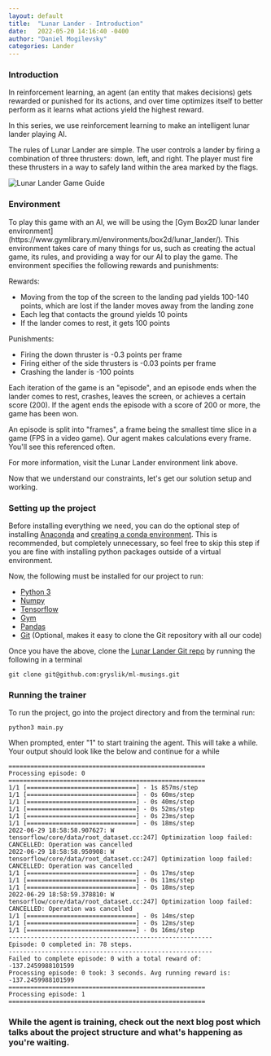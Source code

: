 ```yaml
---
layout: default
title:  "Lunar Lander - Introduction"
date:   2022-05-20 14:16:40 -0400
author: "Daniel Mogilevsky"
categories: Lander
---
```

<h3>Introduction</h3>
In reinforcement learning, an agent (an entity that makes decisions) gets rewarded or 
punished for its actions, and over time optimizes itself to better perform as it learns what actions yield the highest reward.

In this series, we use reinforcement learning to make an intelligent lunar lander playing AI.

The rules of Lunar Lander are simple. The user controls a lander by firing a combination of three thrusters:
down, left, and right. The player must fire these thrusters in a way to safely land within the area marked by the flags.

![Lunar Lander Game Guide](/ml-musings/assets/images/lunar_lander.png)


<h3>Environment</h3>
To play this game with an AI, we will be using the [Gym Box2D lunar lander environment](https://www.gymlibrary.ml/environments/box2d/lunar_lander/). 
This environment takes care of many things for us, such as creating the actual game, its rules, and providing a way
for our AI to play the game. The environment specifies the following rewards and punishments:

Rewards:
* Moving from the top of the screen to the landing pad yields 100-140 points, which are lost if the lander moves away from the landing zone
* Each leg that contacts the ground yields 10 points
* If the lander comes to rest, it gets 100 points

Punishments:
* Firing the down thruster is -0.3 points per frame
* Firing either of the side thrusters is -0.03 points per frame
* Crashing the lander is -100 points

Each iteration of the game is an "episode", and an episode ends when the lander comes to rest, crashes, leaves the screen, or achieves a certain score (200).
If the agent ends the episode with a score of 200 or more, the game has been won.

An episode is split into "frames", a frame being the smallest time slice in a game (FPS in a video game). Our agent
makes calculations every frame. You'll see this referenced often.

For more information, visit the Lunar Lander environment link above.

Now that we understand our constraints, let's get our solution setup and working.

<h3>Setting up the project</h3>

Before installing everything we need, you can do the optional step of installing [Anaconda](https://www.anaconda.com/)
and [creating a conda environment](https://www.machinelearningplus.com/deployment/conda-create-environment-and-everything-you-need-to-know-to-manage-conda-virtual-environment/). 
This is recommended, but completely unnecessary, so feel free to skip this step if you are fine with installing python
packages outside of a virtual environment.

Now, the following must be installed for our project to run:
* [Python 3](https://www.python.org/downloads/)
* [Numpy](https://numpy.org/install/)
* [Tensorflow](https://www.tensorflow.org/install/)
* [Gym](https://pypi.org/project/gym/)
* [Pandas](https://pypi.org/project/pandas/)
* [Git](https://git-scm.com/downloads) (Optional, makes it easy to clone the Git repository with all our code)

Once you have the above, clone the [Lunar Lander Git repo](https://github.com/gryslik/ml-musings/tree/lunar_lander) by
running the following in a terminal

<p><code>git clone git@github.com:gryslik/ml-musings.git</code></p>

<h3>Running the trainer</h3>
To run the project, go into the project directory and from the terminal run:
<p><code>python3 main.py</code></p> 

When prompted, enter "1" to start training the agent. This will take a while. Your output should
look like the below and continue for a while

```text
======================================================
Processing episode: 0
======================================================
1/1 [==============================] - 1s 857ms/step
1/1 [==============================] - 0s 60ms/step
1/1 [==============================] - 0s 40ms/step
1/1 [==============================] - 0s 52ms/step
1/1 [==============================] - 0s 23ms/step
1/1 [==============================] - 0s 18ms/step
2022-06-29 18:58:58.907627: W tensorflow/core/data/root_dataset.cc:247] Optimization loop failed: CANCELLED: Operation was cancelled
2022-06-29 18:58:58.950908: W tensorflow/core/data/root_dataset.cc:247] Optimization loop failed: CANCELLED: Operation was cancelled
1/1 [==============================] - 0s 17ms/step
1/1 [==============================] - 0s 11ms/step
1/1 [==============================] - 0s 18ms/step
2022-06-29 18:58:59.378810: W tensorflow/core/data/root_dataset.cc:247] Optimization loop failed: CANCELLED: Operation was cancelled
1/1 [==============================] - 0s 14ms/step
1/1 [==============================] - 0s 12ms/step
1/1 [==============================] - 0s 16ms/step
--------------------------------------------------------
Episode: 0 completed in: 78 steps.
--------------------------------------------------------
Failed to complete episode: 0 with a total reward of: -137.2459988101599
Processing episode: 0 took: 3 seconds. Avg running reward is: -137.2459988101599
======================================================
Processing episode: 1
======================================================
```

<h3>While the agent is training, check
out the next blog post which talks about the project structure and what's happening as you're waiting.</h3>





